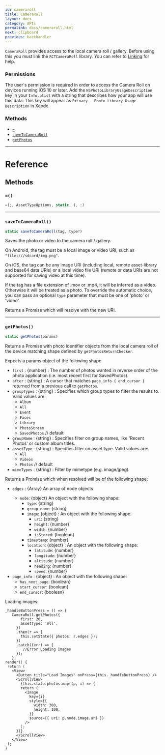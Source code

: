 ```yaml
---
id: cameraroll
title: CameraRoll
layout: docs
category: APIs
permalink: docs/cameraroll.html
next: clipboard
previous: backhandler
---
```


`CameraRoll` provides access to the local camera roll / gallery.
Before using this you must link the `RCTCameraRoll` library.
You can refer to [Linking](docs/linking-libraries-ios.html) for help.

### Permissions
The user's permission is required in order to access the Camera Roll on devices running iOS 10 or later.
Add the `NSPhotoLibraryUsageDescription` key in your `Info.plist` with a string that describes how your
app will use this data. This key will appear as `Privacy - Photo Library Usage Description` in Xcode.



### Methods

- [`=`](docs/cameraroll.html#)
- [`saveToCameraRoll`](docs/cameraroll.html#savetocameraroll)
- [`getPhotos`](docs/cameraroll.html#getphotos)




---

# Reference

## Methods

### `=()`

```javascript
=(;, AssetTypeOptions, static, (, :)
```



---

### `saveToCameraRoll()`

```javascript
static saveToCameraRoll(tag, type?)
```


Saves the photo or video to the camera roll / gallery.

On Android, the tag must be a local image or video URI, such as `"file:///sdcard/img.png"`.

On iOS, the tag can be any image URI (including local, remote asset-library and base64 data URIs)
or a local video file URI (remote or data URIs are not supported for saving video at this time).

If the tag has a file extension of .mov or .mp4, it will be inferred as a video. Otherwise
it will be treated as a photo. To override the automatic choice, you can pass an optional
`type` parameter that must be one of 'photo' or 'video'.

Returns a Promise which will resolve with the new URI.




---

### `getPhotos()`

```javascript
static getPhotos(params)
```


Returns a Promise with photo identifier objects from the local camera
roll of the device matching shape defined by `getPhotosReturnChecker`.

Expects a params object of the following shape:

- `first` : {number} : The number of photos wanted in reverse order of the photo application (i.e. most recent first for SavedPhotos).
- `after` : {string} : A cursor that matches `page_info { end_cursor }` returned from a previous call to `getPhotos`.
- `groupTypes` : {string} : Specifies which group types to filter the results to. Valid values are:
     - `Album`
     - `All`
     - `Event`
     - `Faces`
     - `Library`
     - `PhotoStream`
     - `SavedPhotos` // default
- `groupName` : {string} : Specifies filter on group names, like 'Recent Photos' or custom album titles.
- `assetType` : {string} : Specifies filter on asset type. Valid values are:
     - `All`
     - `Videos`
     - `Photos` // default
- `mimeTypes` : {string} : Filter by mimetype (e.g. image/jpeg).

Returns a Promise which when resolved will be of the following shape:

- `edges` : {Array<node>} An array of node objects
     - `node`: {object} An object with the following shape:
         - `type`: {string}
         - `group_name`: {string}
         - `image`: {object} : An object with the following shape:
             - `uri`: {string}
             - `height`: {number}
             - `width`: {number}
             - `isStored`: {boolean}
         - `timestamp`: {number}
         - `location`: {object} : An object with the following shape:
             - `latitude`: {number}
             - `longitude`: {number}
             - `altitude`: {number}
             - `heading`: {number}
             - `speed`: {number}
- `page_info` : {object} : An object with the following shape:
     - `has_next_page`: {boolean}
     - `start_cursor`: {boolean}
     - `end_cursor`: {boolean}

Loading images:
```
_handleButtonPress = () => {
   CameraRoll.getPhotos({
       first: 20,
       assetType: 'All',
     })
     .then(r => {
       this.setState({ photos: r.edges });
     })
     .catch((err) => {
        //Error Loading Images
     });
   };
render() {
 return (
   <View>
     <Button title="Load Images" onPress={this._handleButtonPress} />
     <ScrollView>
       {this.state.photos.map((p, i) => {
       return (
         <Image
           key={i}
           style={{
             width: 300,
             height: 100,
           }}
           source={{ uri: p.node.image.uri }}
         />
       );
     })}
     </ScrollView>
   </View>
 );
}
```




